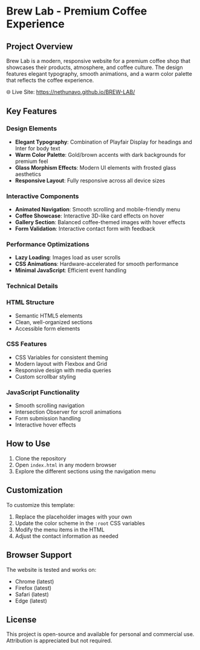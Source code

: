 # Brew Lab - Premium Coffee Experience

## Project Overview
Brew Lab is a modern, responsive website for a premium coffee shop that showcases their products, atmosphere, and coffee culture. The design features elegant typography, smooth animations, and a warm color palette that reflects the coffee experience.

🌐 Live Site: https://nethunavo.github.io/BREW-LAB/

## Key Features

### Design Elements
- **Elegant Typography**: Combination of Playfair Display for headings and Inter for body text
- **Warm Color Palette**: Gold/brown accents with dark backgrounds for premium feel
- **Glass Morphism Effects**: Modern UI elements with frosted glass aesthetics
- **Responsive Layout**: Fully responsive across all device sizes

### Interactive Components
- **Animated Navigation**: Smooth scrolling and mobile-friendly menu
- **Coffee Showcase**: Interactive 3D-like card effects on hover
- **Gallery Section**: Balanced coffee-themed images with hover effects
- **Form Validation**: Interactive contact form with feedback

### Performance Optimizations
- **Lazy Loading**: Images load as user scrolls
- **CSS Animations**: Hardware-accelerated for smooth performance
- **Minimal JavaScript**: Efficient event handling

###  Technical Details

### HTML Structure
- Semantic HTML5 elements
- Clean, well-organized sections
- Accessible form elements

### CSS Features
- CSS Variables for consistent theming
- Modern layout with Flexbox and Grid
- Responsive design with media queries
- Custom scrollbar styling

### JavaScript Functionality
- Smooth scrolling navigation
- Intersection Observer for scroll animations
- Form submission handling
- Interactive hover effects

## How to Use
1. Clone the repository
2. Open `index.html` in any modern browser
3. Explore the different sections using the navigation menu

## Customization
To customize this template:
1. Replace the placeholder images with your own
2. Update the color scheme in the `:root` CSS variables
3. Modify the menu items in the HTML
4. Adjust the contact information as needed

## Browser Support
The website is tested and works on:
- Chrome (latest)
- Firefox (latest)
- Safari (latest)
- Edge (latest)

## License
This project is open-source and available for personal and commercial use. Attribution is appreciated but not required.
